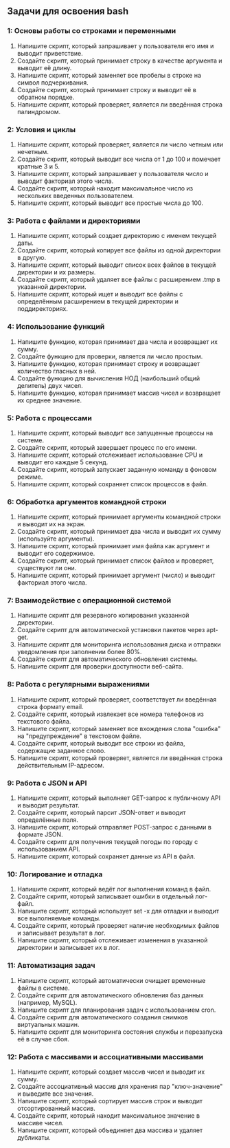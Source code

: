 ## Задачи для освоения bash
### 1: Основы работы со строками и переменными
1.  Напишите скрипт, который запрашивает у пользователя его имя и выводит приветствие.
2.  Создайте скрипт, который принимает строку в качестве аргумента и выводит её длину.
3.  Напишите скрипт, который заменяет все пробелы в строке на символ подчеркивания.
4.  Создайте скрипт, который принимает строку и выводит её в обратном порядке.
5.  Напишите скрипт, который проверяет, является ли введённая строка палиндромом.
### 2: Условия и циклы
1.  Напишите скрипт, который проверяет, является ли число четным или нечетным.
2.  Создайте скрипт, который выводит все числа от 1 до 100 и помечает кратные 3 и 5.
3.  Напишите скрипт, который запрашивает у пользователя число и выводит факториал этого числа.
4.  Создайте скрипт, который находит максимальное число из нескольких введенных пользователем.
5.  Напишите скрипт, который выводит все простые числа до 100.
### 3: Работа с файлами и директориями
1.  Напишите скрипт, который создает директорию с именем текущей даты.
2.  Создайте скрипт, который копирует все файлы из одной директории в другую.
3.  Напишите скрипт, который выводит список всех файлов в текущей директории и их размеры.
4.  Создайте скрипт, который удаляет все файлы с расширением .tmp в указанной директории.
5.  Напишите скрипт, который ищет и выводит все файлы с определённым расширением в текущей директории и поддиректориях.
### 4: Использование функций
1.  Напишите функцию, которая принимает два числа и возвращает их сумму.
2.  Создайте функцию для проверки, является ли число простым.
3.  Напишите функцию, которая принимает строку и возвращает количество гласных в ней.
4.  Создайте функцию для вычисления НОД (наибольший общий делитель) двух чисел.
5.  Напишите функцию, которая принимает массив чисел и возвращает их среднее значение.
### 5: Работа с процессами
1.  Напишите скрипт, который выводит все запущенные процессы на системе.
2.  Создайте скрипт, который завершает процесс по его имени.
3.  Напишите скрипт, который отслеживает использование CPU и выводит его каждые 5 секунд.
4.  Создайте скрипт, который запускает заданную команду в фоновом режиме.
5.  Напишите скрипт, который сохраняет список процессов в файл.
### 6: Обработка аргументов командной строки
1.  Напишите скрипт, который принимает аргументы командной строки и выводит их на экран.
2.  Создайте скрипт, который принимает два числа и выводит их сумму (используйте аргументы).
3.  Напишите скрипт, который принимает имя файла как аргумент и выводит его содержимое.
4.  Создайте скрипт, который принимает список файлов и проверяет, существуют ли они.
5.  Напишите скрипт, который принимает аргумент (число) и выводит факториал этого числа.
### 7: Взаимодействие с операционной системой
1.  Напишите скрипт для резервного копирования указанной директории.
2.  Создайте скрипт для автоматической установки пакетов через apt-get.
3.  Напишите скрипт для мониторинга использования диска и отправки уведомления при заполнении более 80%.
4.  Создайте скрипт для автоматического обновления системы.
5.  Напишите скрипт для проверки доступности веб-сайта.
### 8: Работа с регулярными выражениями
1.  Напишите скрипт, который проверяет, соответствует ли введённая строка формату email.
2.  Создайте скрипт, который извлекает все номера телефонов из текстового файла.
3.  Напишите скрипт, который заменяет все вхождения слова "ошибка" на "предупреждение" в текстовом файле.
4.  Создайте скрипт, который выводит все строки из файла, содержащие заданное слово.
5.  Напишите скрипт, который проверяет, является ли введённая строка действительным IP-адресом.
### 9: Работа с JSON и API
1.  Напишите скрипт, который выполняет GET-запрос к публичному API и выводит результат.
2.  Создайте скрипт, который парсит JSON-ответ и выводит определённые поля.
3.  Напишите скрипт, который отправляет POST-запрос с данными в формате JSON.
4.  Создайте скрипт для получения текущей погоды по городу с использованием API.
5.  Напишите скрипт, который сохраняет данные из API в файл.
### 10: Логирование и отладка
1.  Напишите скрипт, который ведёт лог выполнения команд в файл.
2.  Создайте скрипт, который записывает ошибки в отдельный лог-файл.
3.  Напишите скрипт, который использует set -x для отладки и выводит все выполняемые команды.
4.  Создайте скрипт, который проверяет наличие необходимых файлов и записывает результат в лог.
5.  Напишите скрипт, который отслеживает изменения в указанной директории и записывает их в лог.
### 11: Автоматизация задач
1.  Напишите скрипт, который автоматически очищает временные файлы в системе.
2.  Создайте скрипт для автоматического обновления баз данных (например, MySQL).
3.  Напишите скрипт для планирования задач с использованием cron.
4.  Создайте скрипт для автоматического создания снимков виртуальных машин.
5.  Напишите скрипт для мониторинга состояния службы и перезапуска её в случае сбоя.
### 12: Работа с массивами и ассоциативными массивами
1.  Напишите скрипт, который создает массив чисел и выводит их сумму.
2.  Создайте ассоциативный массив для хранения пар "ключ-значение" и выведите все значения.
3.  Напишите скрипт, который сортирует массив строк и выводит отсортированный массив.
4.  Создайте скрипт, который находит максимальное значение в массиве чисел.
5.  Напишите скрипт, который объединяет два массива и удаляет дубликаты.
